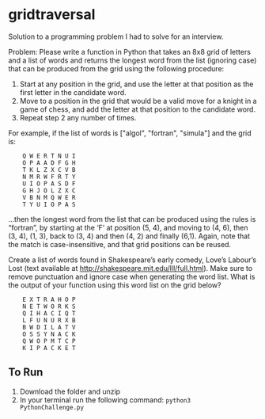 # gridtraversal
Solution to a programming problem I had to solve for an interview.

Problem: Please write a function in Python that takes an 8x8 grid of letters and a list of words and returns the longest word from the list (ignoring case) that can be produced from the grid using the following procedure:

1.	Start at any position in the grid, and use the letter at that position as the first letter in the candidate word.
2.	Move to a position in the grid that would be a valid move for a knight in a game of chess, and add the letter at that position to the candidate word.
3.	Repeat step 2 any number of times.

For example, if the list of words is ["algol", "fortran", "simula"] and the grid is:

        Q W E R T N U I
        O P A A D F G H
        T K L Z X C V B
        N M R W F R T Y
        U I O P A S D F
        G H J O L Z X C
        V B N M Q W E R
        T Y U I O P A S

...then the longest word from the list that can be produced using the rules is “fortran”, by starting at the ‘F’ at position (5, 4), and moving to (4, 6), then (3, 4), (1, 3), back to (3, 4) and then (4, 2) and finally (6,1). Again, note that the match is case-insensitive, and that grid positions can be reused.

Create a list of words found in Shakespeare’s early comedy, Love’s Labour’s Lost (text available at http://shakespeare.mit.edu/lll/full.html). Make sure to remove punctuation and ignore case when generating the word list. What is the output of your function using this word list on the grid below?

        E X T R A H O P
        N E T W O R K S
        Q I H A C I Q T
        L F U N U R X B
        B W D I L A T V
        O S S Y N A C K
        Q W O P M T C P
        K I P A C K E T

## To Run
1) Download the folder and unzip
2) In your terminal run the following command: ```python3 PythonChallenge.py```
